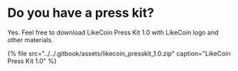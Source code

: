 # Do you have a press kit?

Yes. Feel free to download LikeCoin Press Kit 1.0 with LikeCoin logo and other materials.

{% file src="../../.gitbook/assets/likecoin\_presskit\_1.0.zip" caption="LikeCoin Press Kit 1.0" %}



